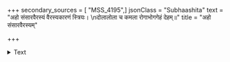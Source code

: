 +++
secondary_sources = [ "MSS_4195",]
jsonClass = "Subhaashita"
text = "अहो संसारवैरस्यं वैरस्यकारणं स्त्रियः।  \nदोलालोला च कमला रोगाभोगगेहं देहम्॥"
title = "अहो संसारवैरस्यम्"

+++

<details><summary>Text</summary>

अहो संसारवैरस्यं वैरस्यकारणं स्त्रियः।  
दोलालोला च कमला रोगाभोगगेहं देहम्॥
</details>
